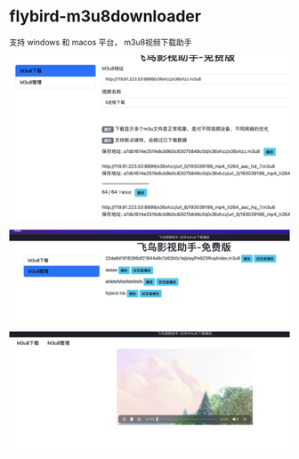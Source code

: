 # flybird-m3u8downloader

支持 windows 和 macos 平台， m3u8视频下载助手

![image](download.png)

![image](./manager.png) 

![image](play.png) 
